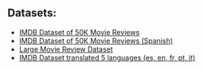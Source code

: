## Datasets: 
* [IMDB Dataset of 50K Movie Reviews](https://www.kaggle.com/datasets/lakshmi25npathi/imdb-dataset-of-50k-movie-reviews)
* [IMDB Dataset of 50K Movie Reviews (Spanish)](https://www.kaggle.com/datasets/luisdiegofv97/imdb-dataset-of-50k-movie-reviews-spanish)
* [Large Movie Review Dataset](https://ai.stanford.edu/%7Eamaas/data/sentiment/)
* [IMDB Dataset translated 5 languages (es, en, fr, pt, it)]()
